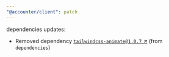 ```yaml
---
"@accounter/client": patch
---
```

dependencies updates:
  - Removed dependency [`tailwindcss-animate@1.0.7` ↗︎](https://www.npmjs.com/package/tailwindcss-animate/v/1.0.7) (from `dependencies`)
